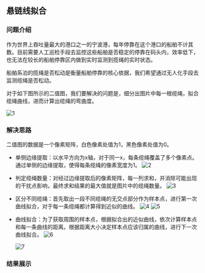 ## 悬链线拟合

###  问题介绍

作为世界上吞吐量最大的港口之一的宁波港，每年停靠在这个港口的船舶不计其数。目前需要人工巡检手段去监控这些船舶是否稳定的停靠在码头内，效率低下，也无法在较长的船舶停靠区内做到实时监测到揽绳的实时状态。

船舶系泊的揽绳是否松动是衡量船舶停靠的核心依据，我们希望通过无人化手段去监测缆绳是否松动。

对于如下图所示的二值图，我们要解决的问题是，细分出图片中每一根缆绳，拟合缆绳曲线，进而计算出缆绳的弯曲度。

![1](D:\code\C++\Curve\LS\report\example.png)

### 解决思路
二值图的数据是一个像素矩阵，白色像素处值为1，黑色像素处值为0。

- 单侧边缘提取：以水平方向为x轴，对于同一x，每条缆绳覆盖了多个像素点。通过单侧的边缘提取，使得每条缆绳的像素宽度为1。
	![2](D:\code\C++\Curve\LS\report\step1.png)
- 判定缆绳数量：对经过边缘提取后的像素矩阵，每一列求和，并消除可能出现的干扰点影响，最终求和结果的最大值就是图片中的缆绳数量。
	![3](D:\code\C++\Curve\LS\report\step2.png)
- 区分不同缆绳：首先取出一段不同缆绳的无交点部分作为样本点，进行第一次曲线拟合，对于每一条缆绳都计算得到近似的曲线。
	![4](D:\code\C++\Curve\LS\report\step3.1.png)
	![5](D:\code\C++\Curve\LS\report\step3.2.png)
- 曲线拟合：为了获取周围的样本点，根据拟合出的近似曲线，依次计算样本点和每一条曲线的距离。根据距离大小决定样本点应该归属的曲线，进行下一次曲线拟合。
	![6](D:\code\C++\Curve\LS\report\step4.1.png)
	

	![7](D:\code\C++\Curve\LS\report\step4.2.png)


### 结果展示

